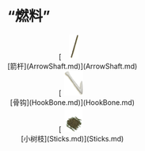 # “燃料”  
<div style="display:inline-block"><div class="gamedatalist" style="text-align:center;min-width:150px;min-height:0px;"><div style="text-align:center;">[<div style="width:50px;display:inline-block;text-align:center"><img decoding="async" src="../wiki/Sprite/ArrowShaft.png" href="a.md" style="max-width:50px;max-height:50px;"></div><br>[箭杆](ArrowShaft.md)](ArrowShaft.md)</div></div><div class="gamedatalist" style="text-align:center;min-width:150px;min-height:0px;"><div style="text-align:center;">[<div style="width:50px;display:inline-block;text-align:center"><img decoding="async" src="../wiki/Sprite/HookBone.png" href="a.md" style="max-width:50px;max-height:50px;"></div><br>[骨钩](HookBone.md)](HookBone.md)</div></div><div class="gamedatalist" style="text-align:center;min-width:150px;min-height:0px;"><div style="text-align:center;">[<div style="width:50px;display:inline-block;text-align:center"><img decoding="async" src="../wiki/Sprite/Kindling.png" href="a.md" style="max-width:50px;max-height:50px;"></div><br>[小树枝](Sticks.md)](Sticks.md)</div></div></div>  
  
